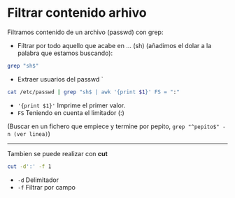 # Filtrar contenido arhivo

Filtramos contenido de un archivo (passwd) con grep:
	
- Filtrar por todo aquello que acabe en ... (sh) (añadimos el dolar a la palabra que estamos buscando):
```bash
grep "sh$"
``` 
- Extraer usuarios del passwd `
```bash
cat /etc/passwd | grep "sh$ | awk '{print $1}' FS = ":"
```
- `'{print $1}'` Imprime el primer valor.
- `FS` Teniendo en cuenta el limitador (:)

(Buscar en un fichero que empiece y termine por pepito, `grep "^pepito$" -n (ver linea)`)
***
Tambien se puede realizar con **cut** 
```bash
cut -d':' -f 1
```
- `-d` Delimitador
- `-f` Filtrar por campo

